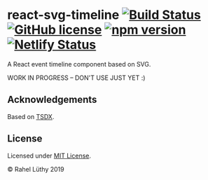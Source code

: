 # react-svg-timeline [![Build Status](https://travis-ci.com/netzwerg/react-svg-timeline.svg?branch=master)](https://travis-ci.com/netzwerg/react-svg-timeline) [![GitHub license](https://img.shields.io/badge/license-MIT-blue.svg)](https://github.com/facebook/react/blob/master/LICENSE) [![npm version](https://img.shields.io/npm/v/react-svg-timeline.svg?style=flat)](https://www.npmjs.com/package/react-svg-timeline) [![Netlify Status](https://api.netlify.com/api/v1/badges/8d78caa2-c055-46a0-9d36-e447dafb1bde/deploy-status)](https://app.netlify.com/sites/react-svg-timeline/deploys)

A React event timeline component based on SVG.

WORK IN PROGRESS – DON'T USE JUST YET :)

## Acknowledgements

Based on [TSDX](https://github.com/palmerhq/tsdx).

## License

Licensed under [MIT License](LICENSE).

&copy; Rahel Lüthy 2019
